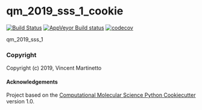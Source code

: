 qm_2019_sss_1_cookie
==============================
[//]: # (Badges)
[![Build Status](https://travis-ci.org/RonitS95/qm_2019_sss_1.svg?branch=universe)](https://travis-ci.org/RonitS95/qm_2019_sss_1)
[![AppVeyor Build status](https://ci.appveyor.com/api/projects/status/REPLACE_WITH_APPVEYOR_LINK/branch/master?svg=true)](https://ci.appveyor.com/project/REPLACE_WITH_OWNER_ACCOUNT/qm_2019_sss_1_cookie/branch/master)
[![codecov](https://codecov.io/gh/REPLACE_WITH_OWNER_ACCOUNT/qm_2019_sss_1_cookie/branch/master/graph/badge.svg)](https://codecov.io/gh/REPLACE_WITH_OWNER_ACCOUNT/qm_2019_sss_1_cookie/branch/master)

qm_2019_sss_1

### Copyright

Copyright (c) 2019, Vincent Martinetto


#### Acknowledgements
 
Project based on the 
[Computational Molecular Science Python Cookiecutter](https://github.com/molssi/cookiecutter-cms) version 1.0.
